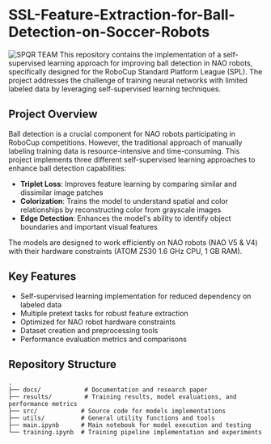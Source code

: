 # SSL-Feature-Extraction-for-Ball-Detection-on-Soccer-Robots

![SPQR TEAM](media/intro.jpg)
This repository contains the implementation of a self-supervised learning approach for improving ball detection in NAO robots, specifically designed for the RoboCup Standard Platform League (SPL). The project addresses the challenge of training neural networks with limited labeled data by leveraging self-supervised learning techniques.

  
## Project Overview

Ball detection is a crucial component for NAO robots participating in RoboCup competitions. However, the traditional approach of manually labeling training data is resource-intensive and time-consuming. This project implements three different self-supervised learning approaches to enhance ball detection capabilities:

- **Triplet Loss**: Improves feature learning by comparing similar and dissimilar image patches
- **Colorization**: Trains the model to understand spatial and color relationships by reconstructing color from grayscale images
- **Edge Detection**: Enhances the model's ability to identify object boundaries and important visual features

The models are designed to work efficiently on NAO robots (NAO V5 & V4) with their hardware constraints (ATOM Z530 1.6 GHz CPU, 1 GB RAM).

## Key Features

- Self-supervised learning implementation for reduced dependency on labeled data
- Multiple pretext tasks for robust feature extraction
- Optimized for NAO robot hardware constraints
- Dataset creation and preprocessing tools
- Performance evaluation metrics and comparisons

## Repository Structure

```
.
├── docs/            # Documentation and research paper
├── results/         # Training results, model evaluations, and performance metrics
├── src/            # Source code for models implementations
├── utils/          # General utility functions and tools
├── main.ipynb      # Main notebook for model execution and testing
└── training.ipynb  # Training pipeline implementation and experiments
```

